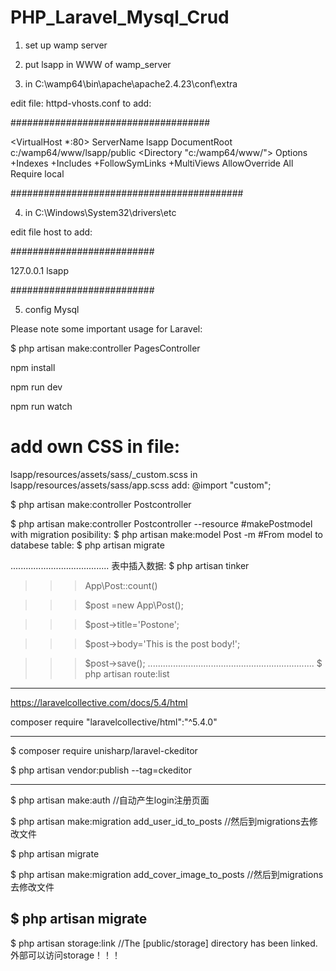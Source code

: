 # PHP_Laravel_Mysql_Crud

1. set up wamp server

2. put lsapp in WWW of wamp_server

3. in C:\wamp64\bin\apache\apache2.4.23\conf\extra

edit  file: httpd-vhosts.conf to add:

####################################

<VirtualHost *:80>
	ServerName lsapp
	DocumentRoot c:/wamp64/www/lsapp/public	
<Directory  "c:/wamp64/www/">
		Options +Indexes +Includes +FollowSymLinks +MultiViews
		AllowOverride All
		Require local
	</Directory>
</VirtualHost>

##########################################

4. in C:\Windows\System32\drivers\etc

edit file host to add:

##########################

127.0.0.1 lsapp

##########################

5. config Mysql

Please note some important usage for Laravel:

$ php artisan make:controller PagesController

npm install

npm run dev

npm run watch

# add own CSS in file:
lsapp/resources/assets/sass/_custom.scss
in lsapp/resources/assets/sass/app.scss add:
@import "custom";

$ php artisan make:controller Postcontroller

$ php artisan make:controller Postcontroller --resource
#makePostmodel with migration posibility:
$ php artisan make:model Post -m
#From model to databese table:
$ php artisan migrate

.......................................
表中插入数据:
$ php artisan tinker

>>> App\Post::count()

>>> $post =new App\Post();

>>> $post->title='Postone';

>>> $post->body='This is the post body!';

>>> $post->save();
..................................................................
$ php artisan route:list


------------------------------------------------------------------

https://laravelcollective.com/docs/5.4/html

composer require "laravelcollective/html":"^5.4.0"

------------------------------------------------------------------


$ composer require unisharp/laravel-ckeditor

$ php artisan vendor:publish --tag=ckeditor

-------------------------------------------------------------------
$ php artisan make:auth   //自动产生login注册页面

$ php artisan make:migration add_user_id_to_posts    //然后到migrations去修改文件

$ php artisan migrate

$ php artisan make:migration add_cover_image_to_posts  //然后到migrations去修改文件

$ php artisan migrate
----------------------------------------------------------------------------

$ php artisan storage:link     //The [public/storage] directory has been linked.外部可以访问storage！！！
